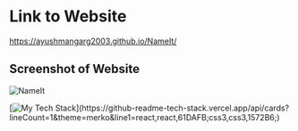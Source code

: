# Link to Website
https://ayushmangarg2003.github.io/NameIt/

## Screenshot of Website
![NameIt](https://user-images.githubusercontent.com/105537793/212303283-de1060b8-7a79-475f-b9d7-b90f6b380c83.png)

[![My Tech Stack](https://github-readme-tech-stack.vercel.app/api/cards?lineCount=1&theme=merko&line1=react,react,61DAFB;css3,css3,1572B6;)](https://github-readme-tech-stack.vercel.app/api/cards?lineCount=1&theme=merko&line1=react,react,61DAFB;css3,css3,1572B6;)
